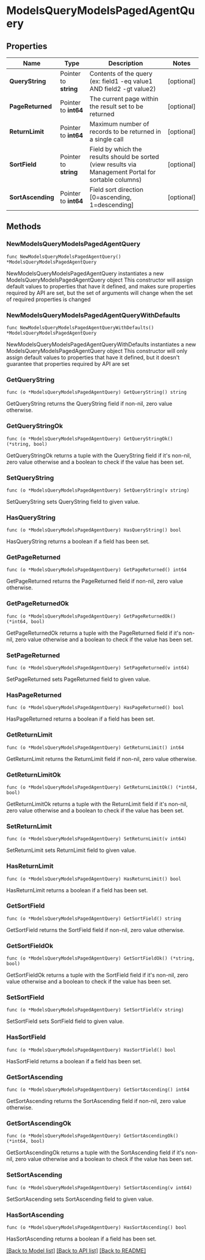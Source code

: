 # ModelsQueryModelsPagedAgentQuery

## Properties

Name | Type | Description | Notes
------------ | ------------- | ------------- | -------------
**QueryString** | Pointer to **string** | Contents of the query (ex: field1 -eq value1 AND field2 -gt value2) | [optional] 
**PageReturned** | Pointer to **int64** | The current page within the result set to be returned | [optional] 
**ReturnLimit** | Pointer to **int64** | Maximum number of records to be returned in a single call | [optional] 
**SortField** | Pointer to **string** | Field by which the results should be sorted (view results via Management Portal for sortable columns) | [optional] 
**SortAscending** | Pointer to **int64** | Field sort direction [0&#x3D;ascending, 1&#x3D;descending] | [optional] 

## Methods

### NewModelsQueryModelsPagedAgentQuery

`func NewModelsQueryModelsPagedAgentQuery() *ModelsQueryModelsPagedAgentQuery`

NewModelsQueryModelsPagedAgentQuery instantiates a new ModelsQueryModelsPagedAgentQuery object
This constructor will assign default values to properties that have it defined,
and makes sure properties required by API are set, but the set of arguments
will change when the set of required properties is changed

### NewModelsQueryModelsPagedAgentQueryWithDefaults

`func NewModelsQueryModelsPagedAgentQueryWithDefaults() *ModelsQueryModelsPagedAgentQuery`

NewModelsQueryModelsPagedAgentQueryWithDefaults instantiates a new ModelsQueryModelsPagedAgentQuery object
This constructor will only assign default values to properties that have it defined,
but it doesn't guarantee that properties required by API are set

### GetQueryString

`func (o *ModelsQueryModelsPagedAgentQuery) GetQueryString() string`

GetQueryString returns the QueryString field if non-nil, zero value otherwise.

### GetQueryStringOk

`func (o *ModelsQueryModelsPagedAgentQuery) GetQueryStringOk() (*string, bool)`

GetQueryStringOk returns a tuple with the QueryString field if it's non-nil, zero value otherwise
and a boolean to check if the value has been set.

### SetQueryString

`func (o *ModelsQueryModelsPagedAgentQuery) SetQueryString(v string)`

SetQueryString sets QueryString field to given value.

### HasQueryString

`func (o *ModelsQueryModelsPagedAgentQuery) HasQueryString() bool`

HasQueryString returns a boolean if a field has been set.

### GetPageReturned

`func (o *ModelsQueryModelsPagedAgentQuery) GetPageReturned() int64`

GetPageReturned returns the PageReturned field if non-nil, zero value otherwise.

### GetPageReturnedOk

`func (o *ModelsQueryModelsPagedAgentQuery) GetPageReturnedOk() (*int64, bool)`

GetPageReturnedOk returns a tuple with the PageReturned field if it's non-nil, zero value otherwise
and a boolean to check if the value has been set.

### SetPageReturned

`func (o *ModelsQueryModelsPagedAgentQuery) SetPageReturned(v int64)`

SetPageReturned sets PageReturned field to given value.

### HasPageReturned

`func (o *ModelsQueryModelsPagedAgentQuery) HasPageReturned() bool`

HasPageReturned returns a boolean if a field has been set.

### GetReturnLimit

`func (o *ModelsQueryModelsPagedAgentQuery) GetReturnLimit() int64`

GetReturnLimit returns the ReturnLimit field if non-nil, zero value otherwise.

### GetReturnLimitOk

`func (o *ModelsQueryModelsPagedAgentQuery) GetReturnLimitOk() (*int64, bool)`

GetReturnLimitOk returns a tuple with the ReturnLimit field if it's non-nil, zero value otherwise
and a boolean to check if the value has been set.

### SetReturnLimit

`func (o *ModelsQueryModelsPagedAgentQuery) SetReturnLimit(v int64)`

SetReturnLimit sets ReturnLimit field to given value.

### HasReturnLimit

`func (o *ModelsQueryModelsPagedAgentQuery) HasReturnLimit() bool`

HasReturnLimit returns a boolean if a field has been set.

### GetSortField

`func (o *ModelsQueryModelsPagedAgentQuery) GetSortField() string`

GetSortField returns the SortField field if non-nil, zero value otherwise.

### GetSortFieldOk

`func (o *ModelsQueryModelsPagedAgentQuery) GetSortFieldOk() (*string, bool)`

GetSortFieldOk returns a tuple with the SortField field if it's non-nil, zero value otherwise
and a boolean to check if the value has been set.

### SetSortField

`func (o *ModelsQueryModelsPagedAgentQuery) SetSortField(v string)`

SetSortField sets SortField field to given value.

### HasSortField

`func (o *ModelsQueryModelsPagedAgentQuery) HasSortField() bool`

HasSortField returns a boolean if a field has been set.

### GetSortAscending

`func (o *ModelsQueryModelsPagedAgentQuery) GetSortAscending() int64`

GetSortAscending returns the SortAscending field if non-nil, zero value otherwise.

### GetSortAscendingOk

`func (o *ModelsQueryModelsPagedAgentQuery) GetSortAscendingOk() (*int64, bool)`

GetSortAscendingOk returns a tuple with the SortAscending field if it's non-nil, zero value otherwise
and a boolean to check if the value has been set.

### SetSortAscending

`func (o *ModelsQueryModelsPagedAgentQuery) SetSortAscending(v int64)`

SetSortAscending sets SortAscending field to given value.

### HasSortAscending

`func (o *ModelsQueryModelsPagedAgentQuery) HasSortAscending() bool`

HasSortAscending returns a boolean if a field has been set.


[[Back to Model list]](../README.md#documentation-for-models) [[Back to API list]](../README.md#documentation-for-api-endpoints) [[Back to README]](../README.md)


